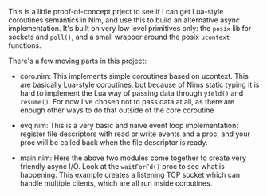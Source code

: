 
This is a little proof-of-concept prject to see if I can get Lua-style
coroutines semantics in Nim, and use this to build an alternative async
implementation. It's built on very low level primitives only: the `posix` lib
for sockets and `poll()`, and a small wrapper around the posix `ucontext`
functions.

There's a few moving parts in this project:

- coro.nim: This implements simple coroutines based on ucontext. This are
  basically Lua-style coroutines, but because of Nims static typing it is hard
  to implement the Lua way of passing data through `yield()` and `resume()`.
  For now I've chosen not to pass data at all, as there are enough other ways
  to do that outside of the core coroutine

- evq.nim: This is a very basic and naive event loop implementation: register
  file descriptors with read or write events and a proc, and your proc will
  be called back when the file descriptor is ready.
 
- main.nim: Here the above two modules come together to create very friendly
  async I/O. Look at the `waitForFd()` proc to see what is happening. This
  example creates a listening TCP socket which can handle multiple clients,
  which are all run inside coroutines.

